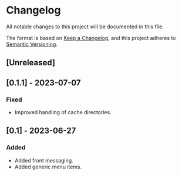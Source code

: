# Changelog
All notable changes to this project will be documented in this file.

The format is based on [Keep a Changelog](https://keepachangelog.com/en/1.0.0/),
and this project adheres to [Semantic Versioning](https://semver.org/spec/v2.0.0.html).

## [Unreleased]

## [0.1.1] - 2023-07-07

### Fixed

- Improved handling of cache directories.

## [0.1] - 2023-06-27

### Added

- Added front messaging.
- Added generic menu items.
